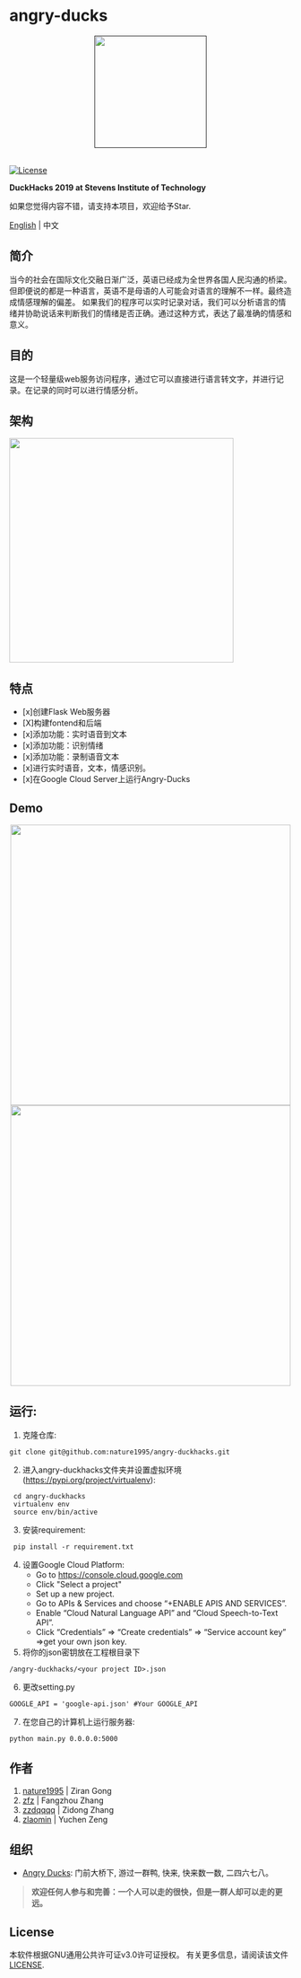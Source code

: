 # angry-ducks

<div align="center">
    <a href=""><img src="https://i.loli.net/2019/02/19/5c6afe1b0be35.png" width="200" hegiht="200"/></a>
</div>
<br>

[![License](https://img.shields.io/badge/license-GPL--3.0-green.svg)](https://github.com/angryducks/angry-ducks/blob/master/LICENSE)

**DuckHacks 2019 at Stevens Institute of Technology** 

如果您觉得内容不错，请支持本项目，欢迎给予Star.

[English](https://github.com/angryducks/angry-ducks/blob/master/README.md) | 中文

## 简介

当今的社会在国际文化交融日渐广泛，英语已经成为全世界各国人民沟通的桥梁。但即便说的都是一种语言，英语不是母语的人可能会对语言的理解不一样。最终造成情感理解的偏差。
如果我们的程序可以实时记录对话，我们可以分析语言的情绪并协助说话来判断我们的情绪是否正确。通过这种方式，表达了最准确的情感和意义。 

## 目的

这是一个轻量级web服务访问程序，通过它可以直接进行语言转文字，并进行记录。在记录的同时可以进行情感分析。

## 架构
<img src="https://i.loli.net/2019/02/17/5c697080ba3cd.png" width="400" hegiht="800" align=center />

## 特点  
- [x]创建Flask Web服务器 
- [X]构建fontend和后端
- [x]添加功能：实时语音到文本
- [x]添加功能：识别情绪
- [x]添加功能：录制语音文本
- [x]进行实时语音，文本，情感识别。
- [x]在Google Cloud Server上运行Angry-Ducks

## Demo
<div align="center">
<img src="https://i.loli.net/2019/02/19/5c6afef001185.png" height="500"/>
<img src="https://i.loli.net/2019/02/19/5c6aff8ace255.png" height="500"/>
</div>

## 运行:  
1. 克隆仓库:
```
git clone git@github.com:nature1995/angry-duckhacks.git
```
2. 进入angry-duckhacks文件夹并设置虚拟环境 (https://pypi.org/project/virtualenv):
```
 cd angry-duckhacks
 virtualenv env
 source env/bin/active
```
3. 安装requirement:
```
 pip install -r requirement.txt
```
4. 设置Google Cloud Platform:  
    - Go to https://console.cloud.google.com  
    - Click "Select a project" 
    - Set up a new project.
    - Go to APIs & Services and choose “+ENABLE APIS AND SERVICES”.
    - Enable “Cloud Natural Language API” and “Cloud Speech-to-Text API”.
    - Click “Credentials” => “Create credentials” => “Service account key” =>get your own json key.
5. 将你的json密钥放在工程根目录下
```
/angry-duckhacks/<your project ID>.json
```
6. 更改setting.py
```
GOOGLE_API = 'google-api.json' #Your GOOGLE_API
```
7. 在您自己的计算机上运行服务器:
```
python main.py 0.0.0.0:5000
```

## 作者  
1. [nature1995](https://github.com/nature1995) | Ziran Gong
2. [zfz](https://github.com/zfz) | Fangzhou Zhang
3. [zzdqqqq](https://github.com/zzdqqqq) | Zidong Zhang
4. [zlaomin](https://github.com/zlaomin) | Yuchen Zeng

## 组织

* [Angry Ducks](https://github.com/angryducks): 门前大桥下, 游过一群鸭, 快来, 快来数一数, 二四六七八。
> **欢迎任何人参与和完善：一个人可以走的很快，但是一群人却可以走的更远。**

## License  
本软件根据GNU通用公共许可证v3.0许可证授权。 有关更多信息，请阅读该文件[LICENSE](https://github.com/angryducks/angry-ducks/blob/master/LICENSE).
